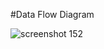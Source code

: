 #Data Flow Diagram

![screenshot 152](https://cloud.githubusercontent.com/assets/16803776/14158936/a1d3316a-f698-11e5-9126-d5b65872f503.png)


